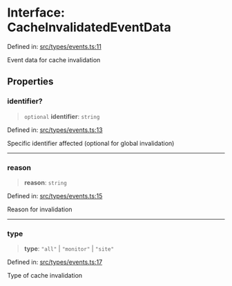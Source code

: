 # Interface: CacheInvalidatedEventData

Defined in: [src/types/events.ts:11](https://github.com/Nick2bad4u/Uptime-Watcher/blob/3cce0c3b352c8390536ca3c7399ece50a05faf18/src/types/events.ts#L11)

Event data for cache invalidation

## Properties

### identifier?

> `optional` **identifier**: `string`

Defined in: [src/types/events.ts:13](https://github.com/Nick2bad4u/Uptime-Watcher/blob/3cce0c3b352c8390536ca3c7399ece50a05faf18/src/types/events.ts#L13)

Specific identifier affected (optional for global invalidation)

***

### reason

> **reason**: `string`

Defined in: [src/types/events.ts:15](https://github.com/Nick2bad4u/Uptime-Watcher/blob/3cce0c3b352c8390536ca3c7399ece50a05faf18/src/types/events.ts#L15)

Reason for invalidation

***

### type

> **type**: `"all"` \| `"monitor"` \| `"site"`

Defined in: [src/types/events.ts:17](https://github.com/Nick2bad4u/Uptime-Watcher/blob/3cce0c3b352c8390536ca3c7399ece50a05faf18/src/types/events.ts#L17)

Type of cache invalidation

